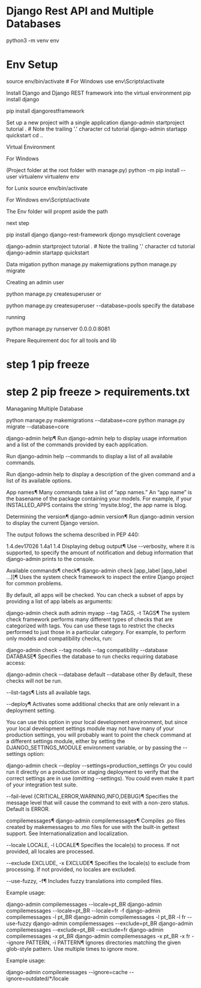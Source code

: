 # Django Rest API and Multiple Databases

python3 -m venv env 

# Env Setup
source env/bin/activate   # For Windows use env\Scripts\activate

Install Django and Django REST framework into the virtual environment
pip install django 

pip install djangorestframework

Set up a new project with a single application
django-admin startproject tutorial . # Note the trailing '.' character cd tutorial django-admin startapp quickstart cd ..

Virtual Environment

For Windows

(Project folder at the root folder with manage.py) python -m pip install --user virtualenv virtualenv env

for Lunix source env/bin/activate

For Windows env\Scripts\activate

The Env folder will propmt aside the path

next step

pip install django django-rest-framework djongo mysqlclient coverage

django-admin startproject tutorial . # Note the trailing '.' character cd tutorial django-admin startapp quickstart

Data migation
python manage.py makemigrations python manage.py migrate

Creating an admin user

python manage.py createsuperuser or

python manage.py createsuperuser --database=pools specify the database

running

python manage.py runserver 0.0.0.0:8081

Prepare Requirement doc for all tools and lib

# step 1 pip freeze 

# step 2 pip freeze > requirements.txt

Managaning Multiple Database


python manage.py makemigrations --database=core
python manage.py migrate --database=core

django-admin help¶
Run django-admin help to display usage information and a list of the commands provided by each application.

Run django-admin help --commands to display a list of all available commands.

Run django-admin help <command> to display a description of the given command and a list of its available options.

App names¶
Many commands take a list of “app names.” An “app name” is the basename of the package containing your models. For example, if your INSTALLED_APPS contains the string 'mysite.blog', the app name is blog.

Determining the version¶
django-admin version¶
Run django-admin version to display the current Django version.

The output follows the schema described in PEP 440:

1.4.dev17026
1.4a1
1.4
Displaying debug output¶
Use --verbosity, where it is supported, to specify the amount of notification and debug information that django-admin prints to the console.

Available commands¶
check¶
django-admin check [app_label [app_label ...]]¶
Uses the system check framework to inspect the entire Django project for common problems.

By default, all apps will be checked. You can check a subset of apps by providing a list of app labels as arguments:

django-admin check auth admin myapp
--tag TAGS, -t TAGS¶
The system check framework performs many different types of checks that are categorized with tags. You can use these tags to restrict the checks performed to just those in a particular category. For example, to perform only models and compatibility checks, run:

django-admin check --tag models --tag compatibility
--database DATABASE¶
Specifies the database to run checks requiring database access:

django-admin check --database default --database other
By default, these checks will not be run.

--list-tags¶
Lists all available tags.

--deploy¶
Activates some additional checks that are only relevant in a deployment setting.

You can use this option in your local development environment, but since your local development settings module may not have many of your production settings, you will probably want to point the check command at a different settings module, either by setting the DJANGO_SETTINGS_MODULE environment variable, or by passing the --settings option:

django-admin check --deploy --settings=production_settings
Or you could run it directly on a production or staging deployment to verify that the correct settings are in use (omitting --settings). You could even make it part of your integration test suite.

--fail-level {CRITICAL,ERROR,WARNING,INFO,DEBUG}¶
Specifies the message level that will cause the command to exit with a non-zero status. Default is ERROR.

compilemessages¶
django-admin compilemessages¶
Compiles .po files created by makemessages to .mo files for use with the built-in gettext support. See Internationalization and localization.

--locale LOCALE, -l LOCALE¶
Specifies the locale(s) to process. If not provided, all locales are processed.

--exclude EXCLUDE, -x EXCLUDE¶
Specifies the locale(s) to exclude from processing. If not provided, no locales are excluded.

--use-fuzzy, -f¶
Includes fuzzy translations into compiled files.

Example usage:

django-admin compilemessages --locale=pt_BR
django-admin compilemessages --locale=pt_BR --locale=fr -f
django-admin compilemessages -l pt_BR
django-admin compilemessages -l pt_BR -l fr --use-fuzzy
django-admin compilemessages --exclude=pt_BR
django-admin compilemessages --exclude=pt_BR --exclude=fr
django-admin compilemessages -x pt_BR
django-admin compilemessages -x pt_BR -x fr
--ignore PATTERN, -i PATTERN¶
Ignores directories matching the given glob-style pattern. Use multiple times to ignore more.

Example usage:

django-admin compilemessages --ignore=cache --ignore=outdated/*/locale



